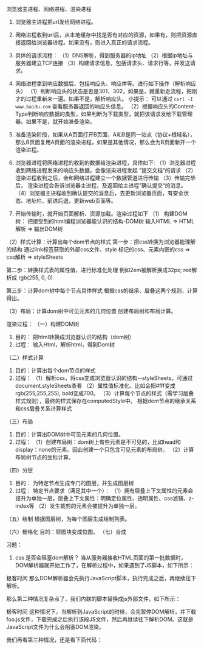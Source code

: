 浏览器主进程、网络进程、渲染进程

1. 浏览器主进程把url发给网络进程。

2. 网络进程收到url后，从本地缓存中找是否有对应的资源，如果有，则把资源直接返回给浏览器进程。如果没有，则进入真正的请求流程。

3. 具体的请求流程：
（1）DNS解析，得到服务器的ip地址
（2）根据ip地址与服务器建立TCP连接
（3）构建请求信息，包括请求头、请求行等，并发送请求。

4. 网络进程拿到响应数据后，包括响应头、响应体等。进行如下操作（解析响应头）
（1）判断响应头的状态是否是301、302，如果是，就重新走流程，把刚才的过程重新来一遍。如果不是，解析响应头。
 小提示： 可以通过 `curl -I www.baidu.com` 查看服务器返回的响应头信息。
（2）根据响应头的Content-Type判断响应数据的类型，如果判断为下载类型，就把该请求发给下载管理器。如果不是，就开始准备渲染。

5. 准备渲染阶段，如果从A页面打开B页面，A和B是同一站点（协议+根域名），那么B页面复用A页面的渲染进程，如果是其他情况，那么会为B页面新开一个渲染进程。

6. 浏览器进程将网络进程的收到的数据给渲染进程，具体如下:
（1）浏览器进程收到网络进程发来的响应头数据，会像渲染进程发起 ”提交文档“的请求
（2）渲染进程收到之后，会和网络进程建立一个数据管道进行传输
（3）传输完毕后， 渲染进程会告诉浏览器主进程，及返回给主进程”确认提交“的消息。
（4）浏览器主进程收到确认提交的消息后，去更新浏览器页面，有安全状态、地址栏、前进后退，更新web页面等。

7. 开始传输时，就开始页面解析、资源加载。渲染过程如下
（1） 构建DOM树： 把接受到的html编程浏览器能认识的结构-DOM树
输入HTML => HTML解析 => 输出DOM树

（2）样式计算：计算出每个dom节点的样式
第一步：把css转换为浏览器能理解的结构
通过link标签获取的外部css文件、style 标记的css、元素内嵌的css => css解析 => styleSheets

第二歩：转换样式表的属性值，进行标准化处理
例如2em被解析换成32px; red解析成 rgb(255, 0, 0)

第三步：计算dom树中每个节点具体样式
根据css的继承、层叠这两个规则，计算得出。

（3）布局：计算dom树中可见元素的几何位置
创建布局树和布局计算。


渲染过程：
（一）构建DOM树
1. 目的： 把html转换成浏览器认识的结构（dom树）
2. 过程： 输入Html，解析html，得到Dom树

（二）样式计算
1. 目的：计算出每个dom节点的样式
2. 过程：
（1）解析css，将css变成浏览器认识的结构--styleSheets。可通过document.styleSheets查看
（2）属性值标准化。比如会把#fff变成rgb(255,255,255), bold变成700。
（3）计算每个节点的样式（需学习层叠样式规则），最终的样式保存在computedStyle中。
  根据dom节点的继承关系和css层叠关系计算样式

（三）布局
1. 目的：计算出DOM树中可见元素的几何位置。
2. 过程：
（1）创建布局树：dom树上有些元素是不可见的，比如head和display：none的元素。因此创建一个只包含可见元素的布局树。
（2）计算布局树节点的坐标计算。


（四）分层
1. 目的： 为特定节点生成专门的图层，并生成图层树
2. 过程：
  特定节点要求（满足其中一个）：
  （1）拥有层叠上下文属性的元素会提升为单独一层。层叠上下文属性：明确定位属性、透明属性、css滤镜、z-index等
  （2）发生裁剪的元素会被提升为单独一层。

（五）绘制
 根据图层树，为每个图层生成绘制列表。

（六）栅格化
目的：将图块变成位图。
（七）合成







习题：
1. css 是否会阻塞dom解析？
当从服务器接收HTML页面的第一批数据时，DOM解析器就开始工作了，在解析过程中，如果遇到了JS脚本，如下所示：
<html>
    <body>
        极客时间
        <script>
        document.write("--foo")
        </script>
    </body>
</html>
那么DOM解析器会先执行JavaScript脚本，执行完成之后，再继续往下解析。

那么第二种情况复杂点了，我们内联的脚本替换成js外部文件，如下所示：
<html>
    <body>
        极客时间
        <script type="text/javascript" src="foo.js"></script>
    </body>
</html>
这种情况下，当解析到JavaScript的时候，会先暂停DOM解析，并下载foo.js文件，下载完成之后执行该段JS文件，然后再继续往下解析DOM。这就是JavaScript文件为什么会阻塞DOM渲染。

我们再看第三种情况，还是看下面代码：
<html>
    <head>
        <style type="text/css" src = "theme.css" >
    </head>
    <body>
        <p>极客时间</p>
        <script>
            let e = document.getElementsByTagName('p')[0]
            e.style.color = 'blue'
        </script>
    </body>
</html>
当我在JavaScript中访问了某个元素的样式，那么这时候就需要等待这个样式被下载完成才能继续往下执行，所以在这种情况下，CSS也会阻塞DOM的解析。